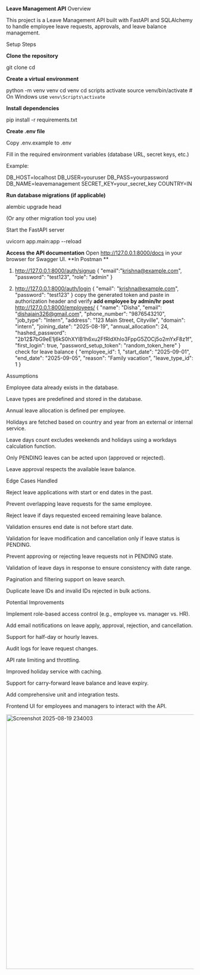 **Leave Management API**
Overview

This project is a Leave Management API built with FastAPI and SQLAlchemy to handle employee leave requests, approvals, and leave balance management.

Setup Steps

**Clone the repository**

git clone <repo-url>
cd <repo-directory>


**Create a virtual environment**

python -m venv venv
cd venv
cd scripts
activate
source venv/bin/activate  # On Windows use `venv\Scripts\activate`


**Install dependencies**

pip install -r requirements.txt


**Create .env file**

Copy .env.example to .env

Fill in the required environment variables (database URL, secret keys, etc.)

Example:

DB_HOST=localhost
DB_USER=youruser
DB_PASS=yourpassword
DB_NAME=leavemanagement
SECRET_KEY=your_secret_key
COUNTRY=IN


**Run database migrations (if applicable)**

alembic upgrade head


(Or any other migration tool you use)

Start the FastAPI server

uvicorn app.main:app --reload


**Access the API documentation**
Open http://127.0.0.1:8000/docs
 in your browser for Swagger UI.
**In Postman **
1) http://127.0.0.1:8000/auth/signup
{
  "email":"krishna@example.com",
  "password": "test123",
  "role": "admin"
}

2) http://127.0.0.1:8000/auth/login
{
  "email": "krishna@example.com",
  "password": "test123"
}
copy the generated token and paste in authorization header and verify 
**add employee by admin/hr**
**post**
http://127.0.0.1:8000/employees/
{
    "name": "Disha",
    "email": "dishajain326@gmail.com",
    "phone_number": "9876543210",
    "job_type": "Intern",
    "address": "123 Main Street, Cityville",
    "domain": "intern",
    "joining_date": "2025-08-19",
    "annual_allocation": 24,
    "hashed_password": "$2b$12$7bG9eE1j6kS0hXYlB1h6xu2FfRldXhIo3FppG5ZOCj5o2mYxF8z1f", 
    "first_login": true,
    "password_setup_token": "random_token_here"
}
check for leave balance
{
  "employee_id": 1,
  "start_date": "2025-09-01",
  "end_date": "2025-09-05",
  "reason": "Family vacation",
  "leave_type_id": 1
}


Assumptions

Employee data already exists in the database.

Leave types are predefined and stored in the database.

Annual leave allocation is defined per employee.

Holidays are fetched based on country and year from an external or internal service.

Leave days count excludes weekends and holidays using a workdays calculation function.

Only PENDING leaves can be acted upon (approved or rejected).

Leave approval respects the available leave balance.

Edge Cases Handled

Reject leave applications with start or end dates in the past.

Prevent overlapping leave requests for the same employee.

Reject leave if days requested exceed remaining leave balance.

Validation ensures end date is not before start date.

Validation for leave modification and cancellation only if leave status is PENDING.

Prevent approving or rejecting leave requests not in PENDING state.

Validation of leave days in response to ensure consistency with date range.

Pagination and filtering support on leave search.

Duplicate leave IDs and invalid IDs rejected in bulk actions.

Potential Improvements

Implement role-based access control (e.g., employee vs. manager vs. HR).

Add email notifications on leave apply, approval, rejection, and cancellation.

Support for half-day or hourly leaves.

Audit logs for leave request changes.

API rate limiting and throttling.

Improved holiday service with caching.

Support for carry-forward leave balance and leave expiry.

Add comprehensive unit and integration tests.

Frontend UI for employees and managers to interact with the API.

<img width="901" height="685" alt="Screenshot 2025-08-19 234003" src="https://github.com/user-attachments/assets/e3f18b74-ca76-4465-857a-cce15300b5d2" />
